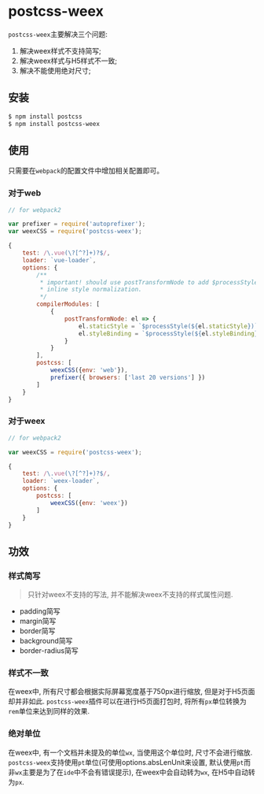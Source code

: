 # postcss-weex

`postcss-weex`主要解决三个问题:

1. 解决weex样式不支持简写;
2. 解决weex样式与H5样式不一致;
3. 解决不能使用绝对尺寸;

## 安装

```bash
$ npm install postcss
$ npm install postcss-weex
```

## 使用

只需要在`webpack`的配置文件中增加相关配置即可。

### 对于web

```javascript
// for webpack2

var prefixer = require('autoprefixer');
var weexCSS = require('postcss-weex');

{
    test: /\.vue(\?[^?]+)?$/,
    loader: `vue-loader`,
    options: {
        /**
         * important! should use postTransformNode to add $processStyle for
         * inline style normalization.
         */
        compilerModules: [
            {
                postTransformNode: el => {
                    el.staticStyle = `$processStyle(${el.staticStyle})`;
                    el.styleBinding = `$processStyle(${el.styleBinding})`;
                }
            }
        ],
        postcss: [
            weexCSS({env: 'web'}),
            prefixer({ browsers: ['last 20 versions'] })
        ]
    }
}
```

### 对于weex

```javascript
// for webpack2

var weexCSS = require('postcss-weex');

{
    test: /\.vue(\?[^?]+)?$/,
    loader: `weex-loader`,
    options: {
        postcss: [
            weexCSS({env: 'weex'})
        ]
    }
}
```

## 功效

### 样式简写

> 只针对weex不支持的写法, 并不能解决weex不支持的样式属性问题.

* padding简写
* margin简写
* border简写
* background简写
* border-radius简写

### 样式不一致

在weex中, 所有尺寸都会根据实际屏幕宽度基于750px进行缩放, 但是对于H5页面却并非如此. `postcss-weex`插件可以在进行H5页面打包时, 将所有`px`单位转换为`rem`单位来达到同样的效果.

### 绝对单位

在weex中, 有一个文档并未提及的单位`wx`, 当使用这个单位时, 尺寸不会进行缩放. `postcss-weex`支持使用`pt`单位(可使用options.absLenUnit来设置, 默认使用`pt`而非`wx`主要是为了在`ide`中不会有错误提示), 在weex中会自动转为`wx`, 在H5中自动转为`px`.